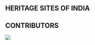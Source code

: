 **HERITAGE SITES OF INDIA**
---


## CONTRIBUTORS

<a href="https://github.com/rohangadhave08/icp-11-html-github-project-1-heritage-of-india/graphs/contributors">
  <img src="https://contrib.rocks/image?repo=rohangadhave08/icp-11-html-github-project-1-heritage-of-india" />
</a>